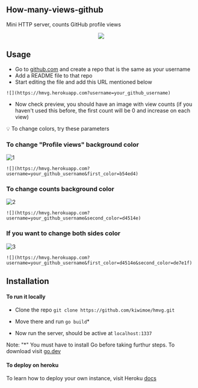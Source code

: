 ## How-many-views-github
Mini HTTP server, counts GitHub profile views

<p align="center">
<img src="https://user-images.githubusercontent.com/71683721/185570540-f06ccc5d-bc9e-4921-b514-3c693e7972b2.png"/>
</p>

## Usage
- Go to [github.com](https://github.com/) and create a repo that is the same as your username
- Add a README file to that repo
- Start editing the file and add this URL mentioned below
```
![](https://hmvg.herokuapp.com?username=your_github_username)
```
- Now check preview, you should have an image with view counts (if you haven't used this before, the first count will be 0 and increase on each view)

💡 To change colors, try these parameters

### To change "Profile views" background color
![1](https://user-images.githubusercontent.com/71683721/185572004-97ac6138-7c59-4602-aeeb-574ace450a5f.png)

`![](https://hmvg.herokuapp.com?username=your_github_username&first_color=b54ed4)`

### To change counts background color
![2](https://user-images.githubusercontent.com/71683721/185572057-31f6b172-dde4-464a-b913-3f86a747dfb8.png)

`![](https://hmvg.herokuapp.com?username=your_github_username&second_color=d4514e)`
 
### If you want to change both sides color
![3](https://user-images.githubusercontent.com/71683721/185572086-f432d7b0-8af5-4cd8-9055-134522651733.png)

`![](https://hmvg.herokuapp.com?username=your_github_username&first_color=d4514e&second_color=de7e1f)`

## Installation
#### To run it locally
- Clone the repo
`git clone https://github.com/kiwimoe/hmvg.git`

- Move there and run
`go build`*

- Now run the server, should be active at `localhost:1337`

Note: "*" You must have to install Go before taking furthur steps. To download visit [go.dev](https://go.dev/dl/)

#### To deploy on heroku
To learn how to deploy your own instance, visit Heroku [docs](https://devcenter.heroku.com/articles/git)
